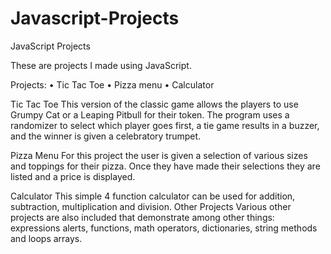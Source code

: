# Javascript-Projects
JavaScript Projects

These are projects I made using JavaScript.

Projects:
•	Tic Tac Toe
•	Pizza menu
•	Calculator

Tic Tac Toe
This version of the classic game allows the players to use Grumpy Cat or a Leaping Pitbull for their token. The program uses a randomizer to select which player goes first, a tie game results in a buzzer, and the winner is given a celebratory trumpet. 

Pizza Menu
For this project the user is given a selection of various sizes and toppings for their pizza. Once they have made their selections they are listed and a price is displayed.

Calculator
This simple 4 function calculator can be used for addition, subtraction, multiplication and division. 
Other Projects
Various other projects are also included that demonstrate among other things: expressions alerts, functions, math operators, dictionaries, string methods and loops arrays. 
